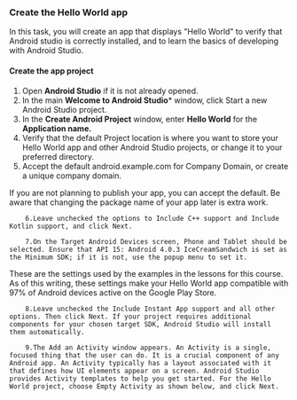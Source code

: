### Create the Hello World app
In this task, you will create an app that displays "Hello World" to verify that Android studio is correctly installed, and to learn the basics of developing with Android Studio.

#### Create the app project

1. Open **Android Studio** if it is not already opened.
2. In the main **Welcome to Android Studio*** window, click Start a new Android Studio project.
3. In the **Create Android Project** window, enter **Hello World** for the **Application name.**
4. Verify that the default Project location is where you want to store your Hello World app and other Android Studio projects, or change it to your preferred directory.
5. Accept the default android.example.com for Company Domain, or create a unique company domain.
        
  If you are not planning to publish your app, you can accept the default. Be aware that changing the package name of your app later is extra work.

        6.Leave unchecked the options to Include C++ support and Include Kotlin support, and click Next.
        
        7.On the Target Android Devices screen, Phone and Tablet should be selected. Ensure that API 15: Android 4.0.3 IceCreamSandwich is set as the Minimum SDK; if it is not, use the popup menu to set it.
        
        
        
 These are the settings used by the examples in the lessons for this course. As of this writing, these settings make your Hello World app compatible with 97% of Android devices active on the Google Play Store.

        8.Leave unchecked the Include Instant App support and all other options. Then click Next. If your project requires additional components for your chosen target SDK, Android Studio will install them automatically.
        
        9.The Add an Activity window appears. An Activity is a single, focused thing that the user can do. It is a crucial component of any Android app. An Activity typically has a layout associated with it that defines how UI elements appear on a screen. Android Studio provides Activity templates to help you get started. For the Hello World project, choose Empty Activity as shown below, and click Next.
